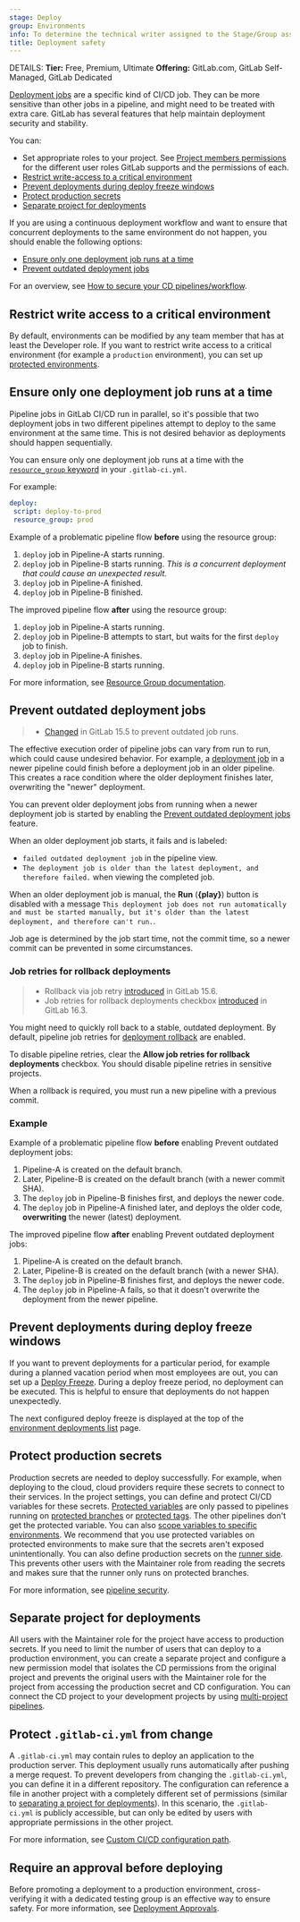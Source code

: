 ```yaml
---
stage: Deploy
group: Environments
info: To determine the technical writer assigned to the Stage/Group associated with this page, see https://handbook.gitlab.com/handbook/product/ux/technical-writing/#assignments
title: Deployment safety
---
```


DETAILS:
**Tier:** Free, Premium, Ultimate
**Offering:** GitLab.com, GitLab Self-Managed, GitLab Dedicated

[Deployment jobs](../jobs/_index.md#deployment-jobs) are a specific kind of CI/CD
job. They can be more sensitive than other jobs in a pipeline,
and might need to be treated with extra care. GitLab has several features
that help maintain deployment security and stability.

You can:

- Set appropriate roles to your project. See [Project members permissions](../../user/permissions.md#project-members-permissions)
  for the different user roles GitLab supports and the permissions of each.
- [Restrict write-access to a critical environment](#restrict-write-access-to-a-critical-environment)
- [Prevent deployments during deploy freeze windows](#prevent-deployments-during-deploy-freeze-windows)
- [Protect production secrets](#protect-production-secrets)
- [Separate project for deployments](#separate-project-for-deployments)

If you are using a continuous deployment workflow and want to ensure that concurrent deployments to the same environment do not happen, you should enable the following options:

- [Ensure only one deployment job runs at a time](#ensure-only-one-deployment-job-runs-at-a-time)
- [Prevent outdated deployment jobs](#prevent-outdated-deployment-jobs)

<i class="fa fa-youtube-play youtube" aria-hidden="true"></i>
For an overview, see [How to secure your CD pipelines/workflow](https://www.youtube.com/watch?v=Mq3C1KveDc0).

## Restrict write access to a critical environment

By default, environments can be modified by any team member that has at least the
Developer role.
If you want to restrict write access to a critical environment (for example a `production` environment),
you can set up [protected environments](protected_environments.md).

## Ensure only one deployment job runs at a time

Pipeline jobs in GitLab CI/CD run in parallel, so it's possible that two deployment
jobs in two different pipelines attempt to deploy to the same environment at the same
time. This is not desired behavior as deployments should happen sequentially.

You can ensure only one deployment job runs at a time with the [`resource_group` keyword](../yaml/_index.md#resource_group) in your `.gitlab-ci.yml`.

For example:

```yaml
deploy:
 script: deploy-to-prod
 resource_group: prod
```

Example of a problematic pipeline flow **before** using the resource group:

1. `deploy` job in Pipeline-A starts running.
1. `deploy` job in Pipeline-B starts running. *This is a concurrent deployment that could cause an unexpected result.*
1. `deploy` job in Pipeline-A finished.
1. `deploy` job in Pipeline-B finished.

The improved pipeline flow **after** using the resource group:

1. `deploy` job in Pipeline-A starts running.
1. `deploy` job in Pipeline-B attempts to start, but waits for the first `deploy` job to finish.
1. `deploy` job in Pipeline-A finishes.
1. `deploy` job in Pipeline-B starts running.

For more information, see [Resource Group documentation](../resource_groups/_index.md).

## Prevent outdated deployment jobs

> - [Changed](https://gitlab.com/gitlab-org/gitlab/-/issues/363328) in GitLab 15.5 to prevent outdated job runs.

The effective execution order of pipeline jobs can vary from run to run, which
could cause undesired behavior. For example, a [deployment job](../jobs/_index.md#deployment-jobs)
in a newer pipeline could finish before a deployment job in an older pipeline.
This creates a race condition where the older deployment finishes later,
overwriting the "newer" deployment.

You can prevent older deployment jobs from running when a newer deployment
job is started by enabling the [Prevent outdated deployment jobs](../pipelines/settings.md#prevent-outdated-deployment-jobs) feature.

When an older deployment job starts, it fails and is labeled:

- `failed outdated deployment job` in the pipeline view.
- `The deployment job is older than the latest deployment, and therefore failed.`
  when viewing the completed job.

When an older deployment job is manual, the **Run** (**{play}**) button is disabled with a message
`This deployment job does not run automatically and must be started manually, but it's older than the latest deployment, and therefore can't run.`.

Job age is determined by the job start time, not the commit time, so a newer commit
can be prevented in some circumstances.

### Job retries for rollback deployments

> - Rollback via job retry [introduced](https://gitlab.com/gitlab-org/gitlab/-/issues/378359) in GitLab 15.6.
> - Job retries for rollback deployments checkbox [introduced](https://gitlab.com/gitlab-org/gitlab/-/issues/410427) in GitLab 16.3.

You might need to quickly roll back to a stable, outdated deployment.
By default, pipeline job retries for [deployment rollback](deployments.md#deployment-rollback) are enabled.

To disable pipeline retries, clear the **Allow job retries for rollback deployments** checkbox. You should disable pipeline retries in sensitive projects.

When a rollback is required, you must run a new pipeline with a previous commit.

### Example

Example of a problematic pipeline flow **before** enabling Prevent outdated deployment jobs:

1. Pipeline-A is created on the default branch.
1. Later, Pipeline-B is created on the default branch (with a newer commit SHA).
1. The `deploy` job in Pipeline-B finishes first, and deploys the newer code.
1. The `deploy` job in Pipeline-A finished later, and deploys the older code, **overwriting** the newer (latest) deployment.

The improved pipeline flow **after** enabling Prevent outdated deployment jobs:

1. Pipeline-A is created on the default branch.
1. Later, Pipeline-B is created on the default branch (with a newer SHA).
1. The `deploy` job in Pipeline-B finishes first, and deploys the newer code.
1. The `deploy` job in Pipeline-A fails, so that it doesn't overwrite the deployment from the newer pipeline.

## Prevent deployments during deploy freeze windows

If you want to prevent deployments for a particular period, for example during a planned
vacation period when most employees are out, you can set up a [Deploy Freeze](../../user/project/releases/index.md#prevent-unintentional-releases-by-setting-a-deploy-freeze).
During a deploy freeze period, no deployment can be executed. This is helpful to
ensure that deployments do not happen unexpectedly.

The next configured deploy freeze is displayed at the top of the
[environment deployments list](_index.md#view-environments-and-deployments)
page.

## Protect production secrets

Production secrets are needed to deploy successfully. For example, when deploying to the cloud,
cloud providers require these secrets to connect to their services. In the project settings, you can
define and protect CI/CD variables for these secrets. [Protected variables](../variables/_index.md#protect-a-cicd-variable)
are only passed to pipelines running on [protected branches](../../user/project/repository/branches/protected.md)
or [protected tags](../../user/project/protected_tags.md).
The other pipelines don't get the protected variable. You can also
[scope variables to specific environments](../variables/where_variables_can_be_used.md#variables-with-an-environment-scope).
We recommend that you use protected variables on protected environments to make sure that the
secrets aren't exposed unintentionally. You can also define production secrets on the
[runner side](../runners/configure_runners.md#prevent-runners-from-revealing-sensitive-information).
This prevents other users with the Maintainer role from reading the secrets and makes sure
that the runner only runs on protected branches.

For more information, see [pipeline security](../pipelines/_index.md#pipeline-security-on-protected-branches).

## Separate project for deployments

All users with the Maintainer role for the project have access to production secrets. If you need to limit the number of users
that can deploy to a production environment, you can create a separate project and configure a new
permission model that isolates the CD permissions from the original project and prevents the
original users with the Maintainer role for the project from accessing the production secret and CD configuration. You can
connect the CD project to your development projects by using [multi-project pipelines](../pipelines/downstream_pipelines.md#multi-project-pipelines).

## Protect `.gitlab-ci.yml` from change

A `.gitlab-ci.yml` may contain rules to deploy an application to the production server. This
deployment usually runs automatically after pushing a merge request. To prevent developers from
changing the `.gitlab-ci.yml`, you can define it in a different repository. The configuration can
reference a file in another project with a completely different set of permissions (similar to
[separating a project for deployments](#separate-project-for-deployments)).
In this scenario, the `.gitlab-ci.yml` is publicly accessible, but can only be edited by users with
appropriate permissions in the other project.

For more information, see [Custom CI/CD configuration path](../pipelines/settings.md#specify-a-custom-cicd-configuration-file).

## Require an approval before deploying

Before promoting a deployment to a production environment, cross-verifying it with a dedicated testing group is an effective way to ensure safety. For more information, see [Deployment Approvals](deployment_approvals.md).

